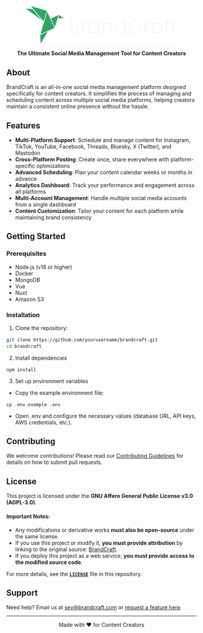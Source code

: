 <p align="center">
  <img src="perfect_logo_full.svg" alt="BrandCraft Logo" width="400"/>
</p>

<p align="center">
  <strong>The Ultimate Social Media Management Tool for Content Creators</strong>
</p>

## About

BrandCraft is an all-in-one social media management platform designed specifically for content creators. It simplifies the process of managing and scheduling content across multiple social media platforms, helping creators maintain a consistent online presence without the hassle.

## Features

- **Multi-Platform Support**: Schedule and manage content for Instagram, TikTok, YouTube, Facebook, Threads, Bluesky, X (Twitter), and Mastodon
- **Cross-Platform Posting**: Create once, share everywhere with platform-specific optimizations
- **Advanced Scheduling**: Plan your content calendar weeks or months in advance
- **Analytics Dashboard**: Track your performance and engagement across all platforms
- **Multi-Account Management**: Handle multiple social media accounts from a single dashboard
- **Content Customization**: Tailor your content for each platform while maintaining brand consistency

## Getting Started

### Prerequisites

- Node.js (v18 or higher)
- Docker
- MongoDB
- Vue
- Nuxt
- Amazon S3

### Installation

1. Clone the repository:

```bash
git clone https://github.com/yourusername/brandcraft.git
cd brandcraft
```

2. Install dependencies

```
npm install
```

3. Set up environment variables
- Copy the example environment file:
```
cp .env.example .env
```
- Open .env and configure the necessary values (database URL, API keys, AWS credentials, etc.).




## Contributing

We welcome contributions! Please read our [Contributing Guidelines](CONTRIBUTING.md) for details on how to submit pull requests.

## License

This project is licensed under the **GNU Affero General Public License v3.0 (AGPL-3.0)**.

#### Important Notes:

- Any modifications or derivative works **must also be open-source** under the same license.
- If you use this project or modify it, **you must provide attribution** by linking to the original source: [BrandCraft](https://github.com/sevleo/BrandCraft).
- If you deploy this project as a web service, **you must provide access to the modified source code**.

For more details, see the **[`LICENSE`](./LICENSE)** file in this repository.

## Support

Need help? Email us at sev@brandcraft.com or [request a feature here](https://insigh.to/b/brandcraftart).

---

<p align="center">Made with ❤️ for Content Creators</p>
